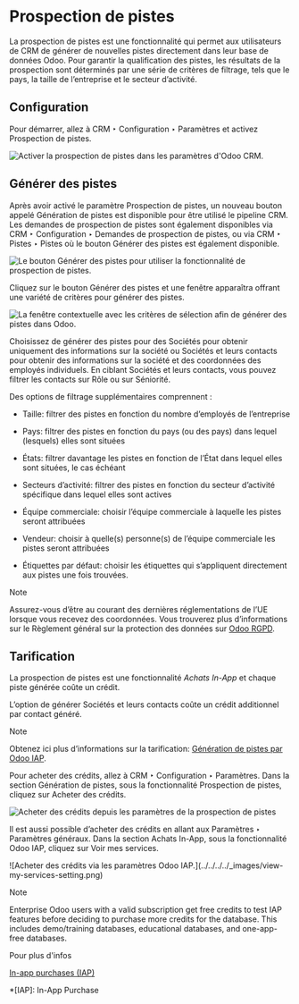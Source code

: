 # Prospection de pistes

La prospection de pistes est une fonctionnalité qui permet aux utilisateurs de
CRM de générer de nouvelles pistes directement dans leur base de données Odoo.
Pour garantir la qualification des pistes, les résultats de la prospection
sont déterminés par une série de critères de filtrage, tels que le pays, la
taille de l’entreprise et le secteur d’activité.

## Configuration

Pour démarrer, allez à CRM ‣ Configuration ‣ Paramètres et activez Prospection
de pistes.

![Activer la prospection de pistes dans les paramètres d'Odoo
CRM.](../../../../_images/activate-lead-mining.png)

## Générer des pistes

Après avoir activé le paramètre Prospection de pistes, un nouveau bouton
appelé Génération de pistes est disponible pour être utilisé le pipeline CRM.
Les demandes de prospection de pistes sont également disponibles via CRM ‣
Configuration ‣ Demandes de prospection de pistes, ou via CRM ‣ Pistes ‣
Pistes où le bouton Générer des pistes est également disponible.

![Le bouton Générer des pistes pour utiliser la fonctionnalité de prospection
de pistes.](../../../../_images/generate-leads-button.png)

Cliquez sur le bouton Générer des pistes et une fenêtre apparaîtra offrant une
variété de critères pour générer des pistes.

![La fenêtre contextuelle avec les critères de sélection afin de générer des
pistes dans Odoo.](../../../../_images/generate-leads-popup.png)

Choisissez de générer des pistes pour des Sociétés pour obtenir uniquement des
informations sur la société ou Sociétés et leurs contacts pour obtenir des
informations sur la société et des coordonnées des employés individuels. En
ciblant Sociétés et leurs contacts, vous pouvez filtrer les contacts sur Rôle
ou sur Séniorité.

Des options de filtrage supplémentaires comprennent :

  * Taille: filtrer des pistes en fonction du nombre d’employés de l’entreprise

  * Pays: filtrer des pistes en fonction du pays (ou des pays) dans lequel (lesquels) elles sont situées

  * États: filtrer davantage les pistes en fonction de l’État dans lequel elles sont situées, le cas échéant

  * Secteurs d’activité: filtrer des pistes en fonction du secteur d’activité spécifique dans lequel elles sont actives

  * Équipe commerciale: choisir l’équipe commerciale à laquelle les pistes seront attribuées

  * Vendeur: choisir à quelle(s) personne(s) de l’équipe commerciale les pistes seront attribuées

  * Étiquettes par défaut: choisir les étiquettes qui s’appliquent directement aux pistes une fois trouvées.

Note

Assurez-vous d’être au courant des dernières réglementations de l’UE lorsque
vous recevez des coordonnées. Vous trouverez plus d’informations sur le
Règlement général sur la protection des données sur [Odoo
RGPD](http://odoo.com/gdpr).

## Tarification

La prospection de pistes est une fonctionnalité _Achats In-App_ et chaque
piste générée coûte un crédit.

L’option de générer Sociétés et leurs contacts coûte un crédit additionnel par
contact généré.

Note

Obtenez ici plus d’informations sur la tarification: [Génération de pistes par
Odoo IAP](https://iap.odoo.com/iap/in-app-services/167?).

Pour acheter des crédits, allez à CRM ‣ Configuration ‣ Paramètres. Dans la
section Génération de pistes, sous la fonctionnalité Prospection de pistes,
cliquez sur Acheter des crédits.

![Acheter des crédits depuis les paramètres de la prospection de
pistes](../../../../_images/buy-lead-mining-credits-setting.png)

Il est aussi possible d’acheter des crédits en allant aux Paramètres ‣
Paramètres généraux. Dans la section Achats In-App, sous la fonctionnalité
Odoo IAP, cliquez sur Voir mes services.

![Acheter des crédits via les paramètres Odoo IAP.](../../../../_images/view-
my-services-setting.png)

Note

Enterprise Odoo users with a valid subscription get free credits to test IAP
features before deciding to purchase more credits for the database. This
includes demo/training databases, educational databases, and one-app-free
databases.

Pour plus d'infos

[In-app purchases (IAP)](../../../essentials/in_app_purchase.html)

  *[IAP]: In-App Purchase

